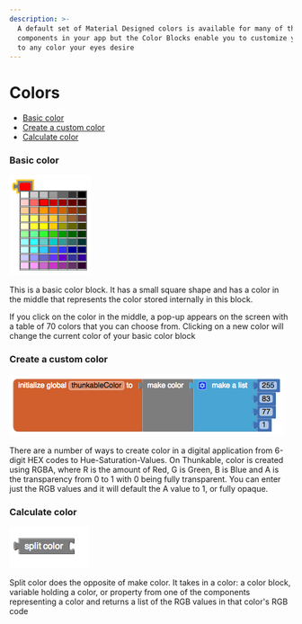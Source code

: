 ```yaml
---
description: >-
  A default set of Material Designed colors is available for many of the visible
  components in your app but the Color Blocks enable you to customize your app
  to any color your eyes desire
---
```


# Colors

* [Basic color](colors.md#basic-color)
* [Create a custom color](colors.md#create-a-custom-color)
* [Calculate color](colors.md#calculate-color)

### Basic color

![](../../../.gitbook/assets/color-block-2.png)

This is a basic color block. It has a small square shape and has a color in the middle that represents the color stored internally in this block.

If you click on the color in the middle, a pop-up appears on the screen with a table of 70 colors that you can choose from. Clicking on a new color will change the current color of your basic color block

### Create a custom color

![](../../../.gitbook/assets/color-block-3.png)

There are a number of ways to create color in a digital application from 6-digit HEX codes to Hue-Saturation-Values. On Thunkable, color is created using RGBA, where R is the amount of Red, G is Green, B is Blue and A is the transparency from 0 to 1 with 0 being fully transparent. You can enter just the RGB values and it will default the A value to 1, or fully opaque.

### **Calculate color**

![](../../../.gitbook/assets/color-block-4.png)

Split color does the opposite of make color. It takes in a color: a color block, variable holding a color, or property from one of the components representing a color and returns a list of the RGB values in that color's RGB code

